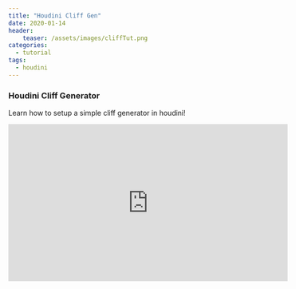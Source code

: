 ```yaml
---
title: "Houdini Cliff Gen"
date: 2020-01-14
header:
    teaser: /assets/images/cliffTut.png
categories:
  - tutorial
tags:
  - houdini
---
```


### Houdini Cliff Generator
Learn how to setup a simple cliff generator in houdini!
<div class="video-container">
<iframe width="560" height="315" src="https://www.youtube-nocookie.com/embed/AGJ4pRFfbBo" frameborder="0" allow="accelerometer; autoplay; encrypted-media; gyroscope; picture-in-picture" allowfullscreen></iframe>
</div>